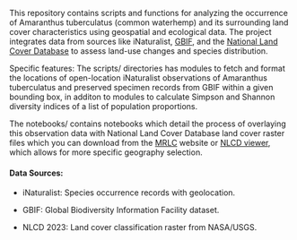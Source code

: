 This repository contains scripts and functions for analyzing the occurrence of Amaranthus tuberculatus (common waterhemp) and its surrounding land cover characteristics using geospatial and ecological data. The project integrates data from sources like iNaturalist, [GBIF](https://www.gbif.org/), and the [National Land Cover Database](https://www.usgs.gov/centers/eros/science/national-land-cover-database) to assess land-use changes and species distribution. 

Specific features:
The scripts/ directories has modules to fetch and format the locations of open-location iNaturalist observations of Amaranthus tuberculatus and preserved specimen records from GBIF within a given bounding box, in additon to modules to calculate Simpson and Shannon diversity indices of a list of population proportions.

The notebooks/ contains notebooks which detail the process of overlaying this observation data with National Land Cover Database land cover raster files which you can download from the [MRLC](https://www.mrlc.gov/data?f%5B0%5D=category%3ALand%20Cover&f%5B1%5D=project_tax_term_term_parents_tax_term_name%3AAnnual%20NLCD&f%5B2%5D=region%3Aconus) website or [NLCD viewer](https://www.mrlc.gov/viewer/), which allows for more specific geography selection.



#### Data Sources:
- iNaturalist: Species occurrence records with geolocation.

- GBIF: Global Biodiversity Information Facility dataset.

- NLCD 2023: Land cover classification raster from NASA/USGS.